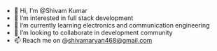 - 👋 Hi, I’m @Shivam Kumar
- 👀 I’m interested in full stack development 
- 🌱 I’m currently learning electronics and communication engineering 
- 💞️ I’m looking to collaborate in development community 
- 📫 Reach me on @shivamaryan468@gmail.com

<!---
Shivish468/Shivish468 is a ✨ special ✨ repository because its `README.md` (this file) appears on your GitHub profile.
You can click the Preview link to take a look at your changes.
--->
